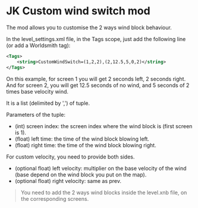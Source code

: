 # JK Custom wind switch mod

The mod allows you to customise the 2 ways wind block behaviour.

In the level_settings.xml file, in the Tags scope, just add the following line (or add a Worldsmith tag):
```xml
<Tags>
    <string>CustomWindSwitch=(1,2,2),(2,12.5,5,0,2)</string>
</Tags>
```
On this example, for screen 1 you will get 2 seconds left, 2 seconds right.  
And for screen 2, you will get 12.5 seconds of no wind, and 5 seconds of 2 times base velocity wind.

It is a list (delimited by ',') of tuple.

Parameters of the tuple:
- (int) screen index: the screen index where the wind block is (first screen is 1).
- (float) left time: the time of the wind block blowing left.
- (float) right time: the time of the wind block blowing right.

For custom velocity, you need to provide both sides.
- (optional float) left velocity: multiplier on the base velocity of the wind (base depend on the wind block you put on the map).
- (optional float) right velocity: same as prev.

> You need to add the 2 ways wind blocks inside the level.xnb file, on the corresponding screens.
